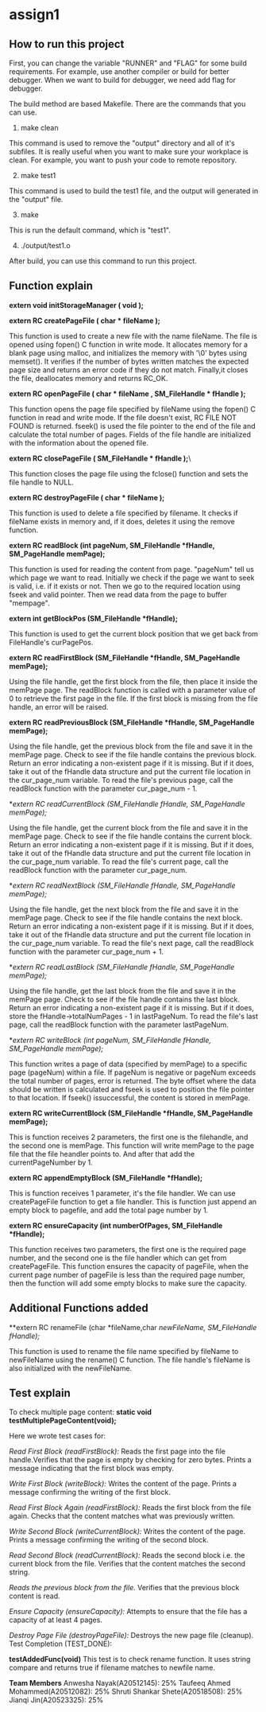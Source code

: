 # assign1

## How to run this project

First, you can change the variable "RUNNER" and "FLAG" for some build requirements. For example, use another compiler or build for better debugger. When we want to build for debugger, we need add flag for debugger.

The build method are based Makefile. There are the commands that you can use.

1) make clean

This command is used to remove the "output" directory and all of it's subfiles. It is really useful when you want to make sure your workplace is clean. For example, you want to push your code to remote repository.

2) make test1

This command is used to build the test1 file, and the output will generated in the "output" file.


3) make

This is run the default command, which is "test1".

4) ./output/test1.o

After build, you can use this command to run this project.


## Function explain

**extern void initStorageManager ( void );**

**extern RC createPageFile ( char * fileName );**

This function is used to create a new file with the name fileName. The file is opened using fopen() C function in write mode.  It allocates memory for a blank page using malloc, and initializes the memory with '\0' bytes using memset(). It verifies if the number of bytes written matches the expected page size and returns an error code if they do not match. Finally,it closes the file, deallocates memory and returns RC_OK.

**extern RC openPageFile ( char * fileName , SM_FileHandle * fHandle );**

This function opens the page file specified by fileName using the fopen() C function in read and write mode. If the file doesn't exist, RC FILE NOT FOUND is returned. fseek() is used the file pointer to the end of the file and calculate the total number of pages. Fields of the file handle are initialized with the information about the opened file.


**extern RC closePageFile ( SM_FileHandle * fHandle );**\

This function closes the page file using the fclose() function and sets the file handle to NULL. 

**extern RC destroyPageFile ( char * fileName );**

This function is used to delete a file specified by filename. It checks if fileName exists in memory and, if it does, deletes it using the remove function. 

**extern RC readBlock (int pageNum, SM_FileHandle \*fHandle, SM_PageHandle memPage);**

This function is used for reading the content from page. "pageNum" tell us which page we want to read. Initially we check if the page we want to seek is valid, i.e. if it exists or not. Then we go to the required location using fseek and valid pointer. Then we read data from the page to buffer "mempage".

**extern int getBlockPos (SM_FileHandle \*fHandle);**

This function is used to get the current block position that we get back from FileHandle's curPagePos.

**extern RC readFirstBlock (SM_FileHandle \*fHandle, SM_PageHandle memPage);**

Using the file handle, get the first block from the file, then place it inside the memPage page. The readBlock function is called with a parameter value of 0 to retrieve the first page in the file. If the first block is missing from the file handle, an error will be raised.

**extern RC readPreviousBlock (SM_FileHandle \*fHandle, SM_PageHandle memPage);**

Using the file handle, get the previous block from the file and save it in the memPage page. Check to see if the file handle contains the previous block. Return an error indicating a non-existent page if it is missing. But if it does, take it out of the fHandle data structure and put the current file location in the cur_page_num variable. To read the file's previous page, call the readBlock function with the parameter cur_page_num - 1.

**extern RC readCurrentBlock (SM_FileHandle *fHandle, SM_PageHandle memPage);**

Using the file handle, get the current block from the file and save it in the memPage page. Check to see if the file handle contains the current block. Return an error indicating a non-existent page if it is missing. But if it does, take it out of the fHandle data structure and put the current file location in the cur_page_num variable. To read the file's current page, call the readBlock function with the parameter cur_page_num.

**extern RC readNextBlock (SM_FileHandle *fHandle, SM_PageHandle memPage);**

Using the file handle, get the next block from the file and save it in the memPage page. Check to see if the file handle contains the next block. Return an error indicating a non-existent page if it is missing. But if it does, take it out of the fHandle data structure and put the current file location in the cur_page_num variable. To read the file's next page, call the readBlock function with the parameter cur_page_num + 1.

**extern RC readLastBlock (SM_FileHandle *fHandle, SM_PageHandle memPage);**

Using the file handle, get the last block from the file and save it in the memPage page. Check to see if the file handle contains the last block. Return an error indicating a non-existent page if it is missing. But if it does, store the fHandle->totalNumPages - 1 in lastPageNum. To read the file's last page, call the readBlock function with the parameter lastPageNum.

**extern RC writeBlock (int pageNum, SM_FileHandle *fHandle, SM_PageHandle memPage);**

This function writes a page of data (specified by memPage) to a specific page (pageNum) within a file. If pageNum is negative or pageNum exceeds the total number of pages, error is returned. The byte offset where the data should be written is calculated and fseek is used to position the file pointer to that location. If fseek() issuccessful, the content is stored in memPage.

**extern RC writeCurrentBlock (SM_FileHandle \*fHandle, SM_PageHandle memPage);**

This is function receives 2 parameters, the first one is the filehandle, and the second one is memPage.
This function will write memPage to the page file that the file heandler points to. And after that add the currentPageNumber by 1.

**extern RC appendEmptyBlock (SM_FileHandle \*fHandle);**

This is function receives 1 parameter, it's the file handler. We can use createPageFile function to get a file handler.
This is function just append an empty block to pagefile, and add the total page number by 1.

**extern RC ensureCapacity (int numberOfPages, SM_FileHandle \*fHandle);**

This function receives two parameters, the first one is the required page number, and the second one is the file handler which can get from createPageFile.
This function ensures the capacity of pageFile, when the current page number of pageFile is less than the required page number, then the function will add some empty blocks to make sure the capacity.

## Additional Functions added

**extern RC renameFile (char *fileName,char *newFileName, SM_FileHandle *fHandle);**

This function is used to rename the file name specified by fileName to newFileName using the rename() C function. The file handle's fileName is also initialized with the newFileName.

## Test explain

To check multiple page content:
**static void testMultiplePageContent(void);**

Here we wrote test cases for:

*Read First Block (readFirstBlock):*
Reads the first page into the file handle.Verifies that the page is empty by checking for zero bytes. Prints a message indicating that the first block was empty.

*Write First Block (writeBlock):*
Writes the content of the page. Prints a message confirming the writing of the first block.

*Read First Block Again (readFirstBlock):*
Reads the first block from the file again. Checks that the content matches what was previously written.

*Write Second Block (writeCurrentBlock):*
Writes the content of the page. Prints a message confirming the writing of the second block.

*Read Second Block (readCurrentBlock):*
Reads the second block i.e. the current block from the file. Verifies that the content matches the second string.

*Reads the previous block from the file.*
Verifies that the previous block content is read. 

*Ensure Capacity (ensureCapacity):*
Attempts to ensure that the file has a capacity of at least 4 pages.

*Destroy Page File (destroyPageFile):*
Destroys the new page file (cleanup). Test Completion (TEST_DONE):

**testAddedFunc(void)**
This test is to check rename function. It uses string compare and returns true if filename matches to newfile name.

**Team Members**
Anwesha Nayak(A20512145): 25%
Taufeeq Ahmed Mohammed(A20512082): 25%
Shruti Shankar Shete(A20518508): 25%
Jianqi Jin(A20523325): 25%

